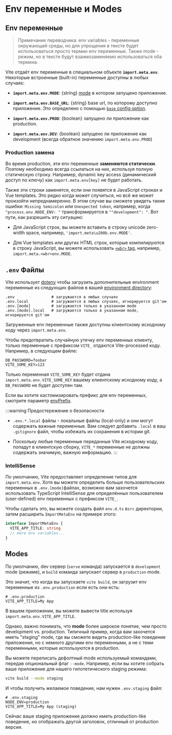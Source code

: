 # Env переменные и Modes

## Env переменные

> Примечание переводчика: env variables - переменные окружающей среды, но для упрощения в тексте будет использоваться просто термин env переменные. Также mode - режим, но в тексте будут взаимозаменяемо использоваться оба термина.

Vite отдаёт env переменные в специальном объекте **`import.meta.env`**. Некоторые встроенные (built-in) переменные доступны в любых случаях:

- **`import.meta.env.MODE`**: {string} [mode](#modes) в котором запущено приложение.

- **`import.meta.env.BASE_URL`**: {string} base url, по которому доступно приложение. Это определено с помощью [`base` config option](/config/#base).

- **`import.meta.env.PROD`**: {boolean} запущено ли приложение как production.

- **`import.meta.env.DEV`**: {boolean} запущено ли приложение как development (всегда обратное значению `import.meta.env.PROD`)

### Production замена

Во время production, эти env переменные **заменяются статически**. Поэтому необходимо всегда ссылаться на них, используя полную статическую строку. Например, dynamic key access (динамический доступ по ключу) как `import.meta.env[key]` не будет работать.

Также эти строки заменятся, если они появятся в JavaScript строках и Vue templates. Это редко когда может случиться, но всё же может произойти непреднамеренно. В этом случае вы сможете увидеть такие ошибки: `Missing Semicolon` или `Unexpected token`, например, когда `"process.env.NODE_ENV: "` трансформируется в `""development": "`. Вот пути, как разрешить эту ситуацию:

- Для JavaScript строк, вы можете вставить в строку unicode zero-width space, например, `'import.meta\u200b.env.MODE'`.

- Для Vue templates или других HTML строк, которые компилируются в строку JavaScript, вы можете использовать [`<wbr>` tag](https://developer.mozilla.org/en-US/docs/Web/HTML/Element/wbr), например, `import.meta.<wbr>env.MODE`.

## `.env` Файлы

Vite использует [dotenv](https://github.com/motdotla/dotenv) чтобы загрузить дополнительные environment переменные из следующих файлов в вашей [environment directory](/config/#envdir):

```
.env                # загружается в любых случаях
.env.local          # загружается в любых случаях, игнорируется git'ом
.env.[mode]         # загружается только в указанном mode
.env.[mode].local   # загружается только в указанном mode, игнорируется git'ом
```

Загруженные env переменные также доступны клиентскому исходному коду через `import.meta.env`.

Чтобы предотвратить случайную утечку env переменных клиенту, только переменные с префиксом `VITE_` отдаются Vite-processed коду. Например, в следующем файле:

```
DB_PASSWORD=foobar
VITE_SOME_KEY=123
```

Только переменная `VITE_SOME_KEY` будет отдана `import.meta.env.VITE_SOME_KEY` вашему клиентскому исходному коду, а `DB_PASSWORD` не будет доступен там.

Если вы хотите кастомизировать префикс для env переменных, смотрите параметр [envPrefix](/config/index#envprefix).

:::warning Предостережение о безопасности

- `.env.*.local` файлы - локальные файлы (local-only) и они могут содержать важные переменные. Вам следует добавить `.local` в ваш `.gitignore` файл, чтобы избежать их сохранения в истории git.

- Поскольку любые переменные переданные Vite исходному коду, попадут в клиентскую сборку, `VITE_*` переменные  _не_ должны содержать значимую, важную информацию.
  :::

### IntelliSense

По умолчанию, Vite предоставляет определение типов для `import.meta.env`. Хотя вы можете определить больше пользовательских переменных в `.env.[mode]`файлах, возможно вам захочется использовать TypeScript IntelliSense для определённых пользователем (user-defined) env переменных с префиксом `VITE_`.

Чтобы сделать это, вы можете создать файл `env.d.ts` в`src` директории, затем расширить `ImportMetaEnv` на примере этого:

```typescript
interface ImportMetaEnv {
  VITE_APP_TITLE: string
  // more env variables...
}
```

## Modes

По умолчанию, dev сервер (`serve` команда) запускается в `development` mode (режиме), и `build` команда запускает сервер в `production` mode.

Это значит, что когда вы запускаете `vite build`, он загрузит env переменные из `.env.production` если есть они есть:

```
# .env.production
VITE_APP_TITLE=My App
```

В вашем приложении, вы можете вывести title используя `import.meta.env.VITE_APP_TITLE`.

Однако, важно понимать, что **mode** более широкое понятие, чем просто development vs. production. Типичный пример, когда вам захочется иметь "staging" mode, где вы сможете видеть production-like поведение приложения, но с немного другими env переменными, а не с теми переменными, которые используются в production.

Вы можете переписать дефолтный mode используемый командами, передав опциональный флаг `--mode`. Например, если вы хотите собрать ваше приложение для нашего гипотетического staging режима:

```bash
vite build --mode staging
```

И чтобы получить желаемое поведение, нам нужен `.env.staging` файл:

```
# .env.staging
NODE_ENV=production
VITE_APP_TITLE=My App (staging)
```

Сейчас ваше staging приложение должно иметь production-like поведение, но отображать другой заголовок, отличный от production версии.
